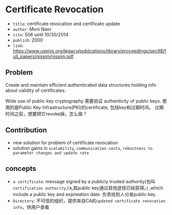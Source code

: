 # Certificate Revocation

* `title`: certificate revocation and certificate update
* `author`: Moni Naor
* `cite`: 506 until 10/30/2014
* `publish`: 2000
* `link`: https://www.usenix.org/legacy/publications/library/proceedings/sec98/full_papers/nissim/nissim.pdf

## Problem

Create and maintain efficient authenticated data structures holding info about validity of certificates.

Wide use of public key cryptography 需要验证 authenticity of public keys.
使用的是Public Key Infrastructure(PKI)的certificate, 包括key和过期时间。
过期时间之前，想要把它revoke掉。怎么做？

## Contribution

* new solution for problem of certificate revocation
* solution gains in `scalability`, `communication costs`, `robustness to parameter changes and update rate`

## concepts

* `a certificate`: message signed by a 
publicly trusted authority(也叫`certification authority`,`CA`,其public key通过其他途径已经获得。)
,which include a public key and expireation date.
负责给别人分发public key.
* `Directory`: 不可信的组织，提供来自CA的`updated certificate revocation info`，供用户查看
